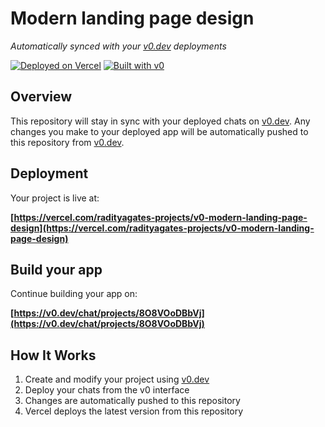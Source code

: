# Modern landing page design

*Automatically synced with your [v0.dev](https://v0.dev) deployments*

[![Deployed on Vercel](https://img.shields.io/badge/Deployed%20on-Vercel-black?style=for-the-badge&logo=vercel)](https://vercel.com/radityagates-projects/v0-modern-landing-page-design)
[![Built with v0](https://img.shields.io/badge/Built%20with-v0.dev-black?style=for-the-badge)](https://v0.dev/chat/projects/8O8VOoDBbVj)

## Overview

This repository will stay in sync with your deployed chats on [v0.dev](https://v0.dev).
Any changes you make to your deployed app will be automatically pushed to this repository from [v0.dev](https://v0.dev).

## Deployment

Your project is live at:

**[https://vercel.com/radityagates-projects/v0-modern-landing-page-design](https://vercel.com/radityagates-projects/v0-modern-landing-page-design)**

## Build your app

Continue building your app on:

**[https://v0.dev/chat/projects/8O8VOoDBbVj](https://v0.dev/chat/projects/8O8VOoDBbVj)**

## How It Works

1. Create and modify your project using [v0.dev](https://v0.dev)
2. Deploy your chats from the v0 interface
3. Changes are automatically pushed to this repository
4. Vercel deploys the latest version from this repository